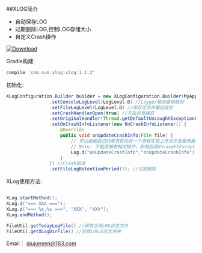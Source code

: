 ##XLOG简介
* 自动保存LOG
* 过期删除LOG,控制LOG存储大小
* 自定义Crash操作

[ ![Download](https://api.bintray.com/packages/qiu800820/maven/xlogUtils/images/download.svg) ](https://bintray.com/qiu800820/maven/xlogUtils/_latestVersion)

Gradle构建:
```javascript
compile 'com.sum.xlog:xlog:1.1.2'
```



初始化:<br>
```java
XLogConfiguration.Builder builder = new XLogConfiguration.Builder(MyApplication.this)
				.setConsoleLogLevel(LogLevel.D) //Logger输出最低级别
				.setFileLogLevel(LogLevel.D) //保存至文件最低级别
				.setCrashHandlerOpen(true) //开启异常捕获
				.setOriginalHandler(Thread.getDefaultUncaughtExceptionHandler()) //第三方统计
				.setOnCrashInfoListener(new OnCrashInfoListener() {
					@Override
					public void onUpdateCrashInfo(File file) {
						// 可以根据自己的需求启动另一个进程实现上传文件至服务器,
						// Note: 不能直接做耗时操作，影响后续UncaughtExceptionHandler
						Log.d("onUpdateCrashInfo","onUpdateCrashInfo");
					}
				}) //Crash回调
				.setFileLogRetentionPeriod(7); //过期删除
```

XLog使用方法:<br>
```java

XLog.startMethod();
XLog.d("=== XXX ===");
XLog.d("=== %s,%s ===", "XXX", "XXX");
XLog.endMethod();

FileUtil.getTodayLogFile() //获取当天LOG日志文件
FileUtil.getXLogDirFile() //获取LOG日志文件夹


```
Email： <qiujunsen@163.com><br>
